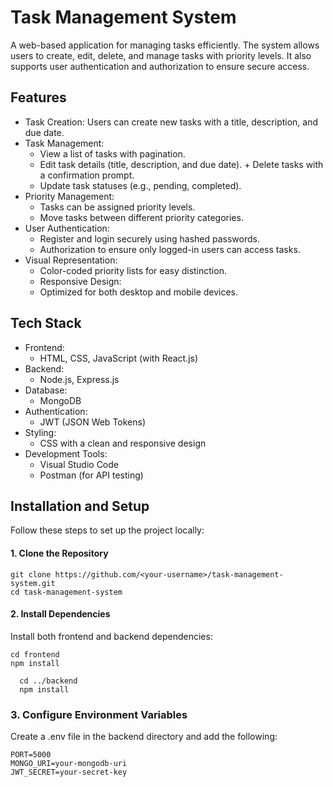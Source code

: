 # Task Management System
A web-based application for managing tasks efficiently. The system allows users to create, edit, delete, and manage tasks with priority levels. It also supports user authentication and authorization to ensure secure access.
## Features
  + Task Creation: Users can create new tasks with a title, description, and due date.
  + Task Management:
    +   View a list of tasks with pagination.
      +  Edit task details (title, description, and due date).
        + Delete tasks with a confirmation prompt.
    + Update task statuses (e.g., pending, completed).
  + Priority Management:
     + Tasks can be assigned priority levels.
     + Move tasks between different priority categories.
+ User Authentication:
    + Register and login securely using hashed passwords.
    +   Authorization to ensure only logged-in users can access tasks.
+ Visual Representation:
    + Color-coded priority lists for easy distinction.
    + Responsive Design:
    +  Optimized for both desktop and mobile devices.

## Tech Stack
+ Frontend:
    + HTML, CSS, JavaScript (with React.js)
+ Backend:
   + Node.js, Express.js
+ Database:
    + MongoDB
+ Authentication:
  + JWT (JSON Web Tokens)
+ Styling:
  + CSS with a clean and responsive design
+ Development Tools:
    + Visual Studio Code
    + Postman (for API testing)
 
## Installation and Setup
Follow these steps to set up the project locally:
#### 1. Clone the Repository
    git clone https://github.com/<your-username>/task-management-system.git
    cd task-management-system
#### 2. Install Dependencies
Install both frontend and backend dependencies:
 <!---  Navigate to the frontend directory -->
    cd frontend
    npm install

 <!-- Navigate to the backend directory -->
      cd ../backend
      npm install
### 3. Configure Environment Variables
 Create a .env file in the backend directory and add the following: 
 
    PORT=5000
    MONGO_URI=your-mongodb-uri
    JWT_SECRET=your-secret-key




